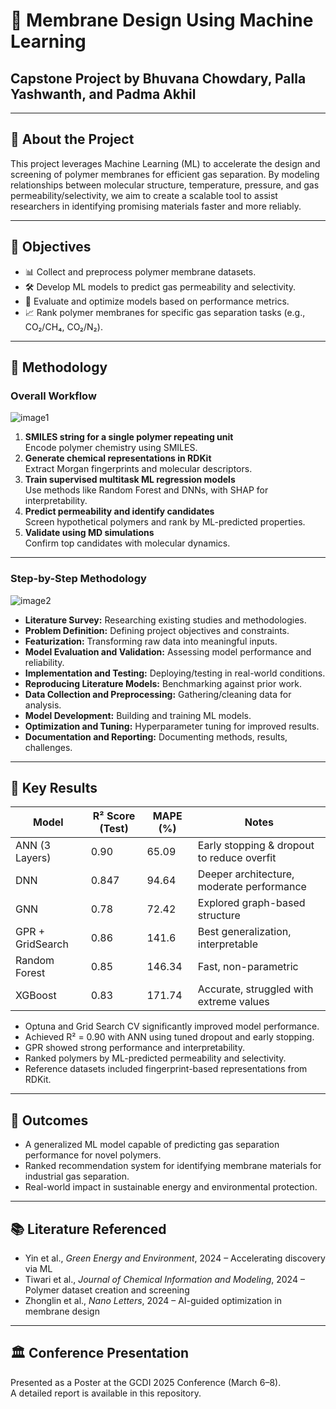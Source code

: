 # 🧠 Membrane Design Using Machine Learning

## Capstone Project by Bhuvana Chowdary, Palla Yashwanth, and Padma Akhil

---

## 📍 About the Project

This project leverages Machine Learning (ML) to accelerate the design and screening of polymer membranes for efficient gas separation. By modeling relationships between molecular structure, temperature, pressure, and gas permeability/selectivity, we aim to create a scalable tool to assist researchers in identifying promising materials faster and more reliably.

---

## 🎯 Objectives

- 📊 Collect and preprocess polymer membrane datasets.
- 🛠️ Develop ML models to predict gas permeability and selectivity.
- 🧪 Evaluate and optimize models based on performance metrics.
- 📈 Rank polymer membranes for specific gas separation tasks (e.g., CO₂/CH₄, CO₂/N₂).

---

## 🔬 Methodology

### Overall Workflow

![image1](image1)

1. **SMILES string for a single polymer repeating unit**  
   Encode polymer chemistry using SMILES.
2. **Generate chemical representations in RDKit**  
   Extract Morgan fingerprints and molecular descriptors.
3. **Train supervised multitask ML regression models**  
   Use methods like Random Forest and DNNs, with SHAP for interpretability.
4. **Predict permeability and identify candidates**  
   Screen hypothetical polymers and rank by ML-predicted properties.
5. **Validate using MD simulations**  
   Confirm top candidates with molecular dynamics.

---

### Step-by-Step Methodology

![image2](image2)

- **Literature Survey:** Researching existing studies and methodologies.
- **Problem Definition:** Defining project objectives and constraints.
- **Featurization:** Transforming raw data into meaningful inputs.
- **Model Evaluation and Validation:** Assessing model performance and reliability.
- **Implementation and Testing:** Deploying/testing in real-world conditions.
- **Reproducing Literature Models:** Benchmarking against prior work.
- **Data Collection and Preprocessing:** Gathering/cleaning data for analysis.
- **Model Development:** Building and training ML models.
- **Optimization and Tuning:** Hyperparameter tuning for improved results.
- **Documentation and Reporting:** Documenting methods, results, challenges.

---

## 📌 Key Results

| Model           | R² Score (Test) | MAPE (%) | Notes                                      | 
|-----------------|----------------|----------|---------------------------------------------|
| ANN (3 Layers)  | 0.90           | 65.09    | Early stopping & dropout to reduce overfit  |
| DNN             | 0.847          | 94.64    | Deeper architecture, moderate performance   |
| GNN             | 0.78           | 72.42    | Explored graph-based structure              |
| GPR + GridSearch| 0.86           | 141.6    | Best generalization, interpretable          |
| Random Forest   | 0.85           | 146.34   | Fast, non-parametric                        |
| XGBoost         | 0.83           | 171.74   | Accurate, struggled with extreme values     |

- Optuna and Grid Search CV significantly improved model performance.
- Achieved R² = 0.90 with ANN using tuned dropout and early stopping.
- GPR showed strong performance and interpretability.
- Ranked polymers by ML-predicted permeability and selectivity.
- Reference datasets included fingerprint-based representations from RDKit.

---

## 🚀 Outcomes

- A generalized ML model capable of predicting gas separation performance for novel polymers.
- Ranked recommendation system for identifying membrane materials for industrial gas separation.
- Real-world impact in sustainable energy and environmental protection.

---

## 📚 Literature Referenced

- Yin et al., *Green Energy and Environment*, 2024 – Accelerating discovery via ML
- Tiwari et al., *Journal of Chemical Information and Modeling*, 2024 – Polymer dataset creation and screening
- Zhonglin et al., *Nano Letters*, 2024 – AI-guided optimization in membrane design

---

## 🏛️ Conference Presentation

Presented as a Poster at the GCDI 2025 Conference (March 6–8).  
A detailed report is available in this repository.
